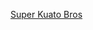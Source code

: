 ---
layout: post
wordpress_id: 1577
wordpress_url: http://noesbueno.com/archives/1577
date: '2013-02-14 14:49:58 -0600'
date_gmt: '2013-02-14 19:49:58 -0600'
body: |
  <p><a href="http://gametoilet.venuspatrol.com/2013/02/gametoilet-501-super-kuato-bros-bank-heists-are-easier-with-a-man-on-the-inside/">Super Kuato Bros</a></p>
---